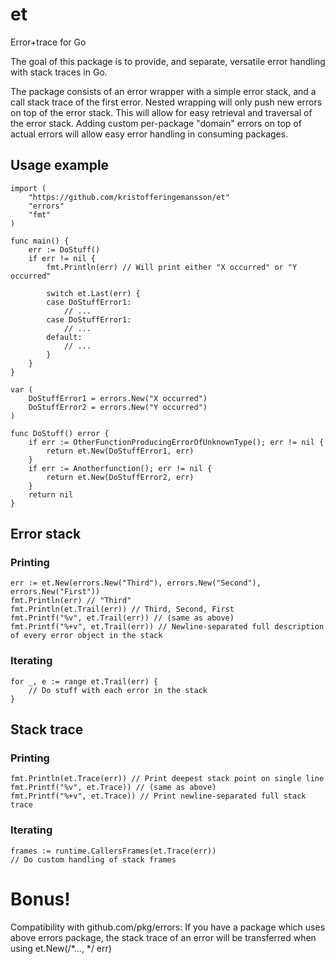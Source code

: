 # et
Error+trace for Go

The goal of this package is to provide, and separate, versatile error handling with stack traces in Go.

The package consists of an error wrapper with a simple error stack, and a call stack trace of the first error.
Nested wrapping will only push new errors on top of the error stack. This will allow for easy retrieval and traversal of the error stack.
Adding custom per-package "domain" errors on top of actual errors will allow easy error handling in consuming packages.

## Usage example
```
import (
	"https://github.com/kristofferingemansson/et"
	"errors"
	"fmt"
)

func main() {
	err := DoStuff()
	if err != nil {
		fmt.Println(err) // Will print either "X occurred" or "Y occurred"
		
		switch et.Last(err) {
		case DoStuffError1:
			// ...
		case DoStuffError1:
			// ...
		default:
			// ...
		}
	}
}

var (
	DoStuffError1 = errors.New("X occurred")
	DoStuffError2 = errors.New("Y occurred")
)

func DoStuff() error {
	if err := OtherFunctionProducingErrorOfUnknownType(); err != nil {
		return et.New(DoStuffError1, err)
	}
	if err := Anotherfunction(); err != nil {
		return et.New(DoStuffError2, err)
	}
	return nil
}
```

## Error stack
### Printing
```
err := et.New(errors.New("Third"), errors.New("Second"), errors.New("First"))
fmt.Println(err) // "Third"
fmt.Println(et.Trail(err)) // Third, Second, First
fmt.Printf("%v", et.Trail(err)) // (same as above)
fmt.Printf("%+v", et.Trail(err)) // Newline-separated full description of every error object in the stack
```
### Iterating
```
for _, e := range et.Trail(err) {
	// Do stuff with each error in the stack
}
```

## Stack trace
### Printing
```
fmt.Println(et.Trace(err)) // Print deepest stack point on single line
fmt.Printf("%v", et.Trace)) // (same as above)
fmt.Printf("%+v", et.Trace)) // Print newline-separated full stack trace
```
### Iterating
```
frames := runtime.CallersFrames(et.Trace(err))
// Do custom handling of stack frames
```

# Bonus!
Compatibility with github.com/pkg/errors:
If you have a package which uses above errors package, the stack trace of an error will be transferred when using et.New(/*..., */ err)

